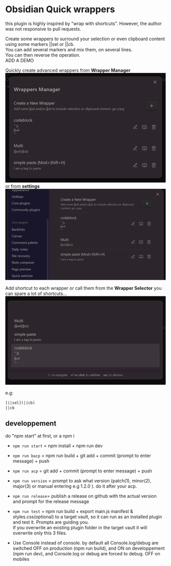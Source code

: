 # Obsidian Quick wrappers

this plugin is highly inspired by "wrap with shortcuts". However, the author was not responsive to pull requests.

Create some wrappers to surround your selection or even clipboard content using some markers ||sel or ||cb.   
You can add several markers and mix them, on several lines.   
You can then reverse the operation.  
ADD A DEMO

Quickly create advanced wrappers from **Wrapper Manager** 
![wm](./assets/Wrapper_Manager.png)
or from **settings**
![wm](./assets/settings.png)

Add shortcut to each wrapper or call them from the **Wrapper Selector** you can spare a lot of shortcuts...
![wm](./assets/wrapper_selector.png)

e.g:
```
[||sel](||cb)
||cb
```


## developpement

do "npm start" at first, or a npm i

-   `npm run start` = npm install + npm run dev
-   `npm run bacp` = npm run build + git add + commit (prompt to enter message) + push
-   `npm run acp` = git add + commit (prompt to enter message) + push
-   `npm run version` = prompt to ask what version (patch(1), minor(2), major(3) or manual entering e.g 1.2.0 ). do it after your acp.
-   `npm run release`= publish a release on github with the actual version and prompt for the release message
-   `npm run test` = npm run build + export main.js manifest & styles.css(optional) to a target vault, so it can run as an installed plugin and test it.
    Prompts are guiding you.  
    if you overwrite an existing plugin folder in the target vault it will overwrite only this 3 files.

-   Use Console instead of console. by default all Console.log/debug are switched OFF on production (npm run build), and ON on developpement (npm run dev), and Console.log or debug are forced to debug. OFF on mobiles
